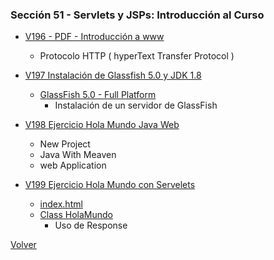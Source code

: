### Sección 51 - Servlets y JSPs: Introducción al Curso

* [V196 - PDF - Introducción a www](Apuntes/CJSP-A-Leccion-IntroduccionWWW.pdf)
    - Protocolo HTTP ( hyperText Transfer Protocol )

* [V197 Instalación de Glassfish 5.0 y JDK 1.8]()
    - [GlassFish 5.0 - Full Platform](https://javaee.github.io/glassfish/download)
        * Instalación de un servidor de GlassFish

* [V198 Ejercicio Hola Mundo Java Web](V199_Ejercicio_Hola_Mundo_con_Servelets/src/main)
    * New Project
    * Java With Meaven
    * web Application

* [V199 Ejercicio Hola Mundo con Servelets](V199_Ejercicio_Hola_Mundo_con_Servelets/src/main)
    - [index.html](V199_Ejercicio_Hola_Mundo_con_Servelets/src/main/webapp/index.html)
    - [Class HolaMundo](V199_Ejercicio_Hola_Mundo_con_Servelets/src/main/java/web/HolaMundo.java)
        * Uso de Response

[Volver](../)